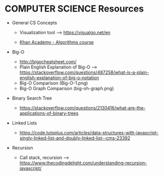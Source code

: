 # COMPUTER SCIENCE Resources

* General CS Concepts

  * Visualization tool --> https://visualgo.net/en

  * [Khan Academy - Algorithms course](https://www.khanacademy.org/computing/computer-science/algorithms)

* Big-O

  * http://bigocheatsheet.com/
  * Plain English Explanation of Big-O --> https://stackoverflow.com/questions/487258/what-is-a-plain-english-explanation-of-big-o-notation
  * Big-O Comparison (Big-O-1.png)
  * Big-O Graph Comparison (big-oh-graph.png)

* Binary Search Tree

  * https://stackoverflow.com/questions/2130416/what-are-the-applications-of-binary-trees

* Linked Lists

  * https://code.tutsplus.com/articles/data-structures-with-javascript-singly-linked-list-and-doubly-linked-list--cms-23392

* Recursion

  * Call stack, recursion --> https://www.thecodingdelight.com/understanding-recursion-javascript/
